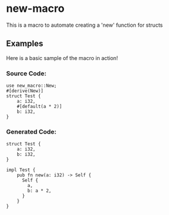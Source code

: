 # new-macro
This is a macro to automate creating a 'new' function for structs

## Examples
Here is a basic sample of the macro in action!

### Source Code:
```
use new_macro::New;
#[derive(New)]
struct Test {
    a: i32,
    #[default(a * 2)]
    b: i32,
}
```

### Generated Code:

```
struct Test {
    a: i32,
    b: i32,
}

impl Test {
    pub fn new(a: i32) -> Self {
      Self {
        a,
        b: a * 2,
      }
    }
}
```
